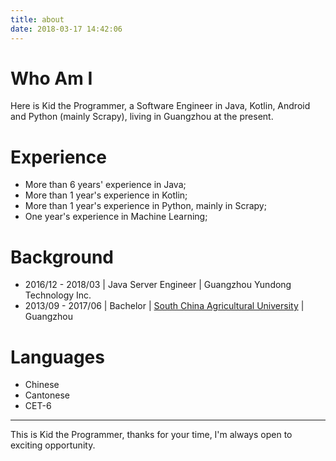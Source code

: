 ```yaml
---
title: about
date: 2018-03-17 14:42:06
---
```



# Who Am I

Here is Kid the Programmer, a Software Engineer in Java, Kotlin, Android and Python (mainly Scrapy), living in Guangzhou at the present.

# Experience

- More than 6 years' experience in Java;
- More than 1 year's experience in Kotlin;
- More than 1 year's experience in Python, mainly in Scrapy;
- One year's experience in Machine Learning;

# Background

- 2016/12 - 2018/03 | Java Server Engineer | Guangzhou Yundong Technology Inc. 
- 2013/09 - 2017/06 | Bachelor | [South China Agricultural University](http://www.scau.edu.cn) | Guangzhou

# Languages

- Chinese
- Cantonese
- CET-6


---

This is Kid the Programmer, thanks for your time, I'm always open to exciting opportunity.
